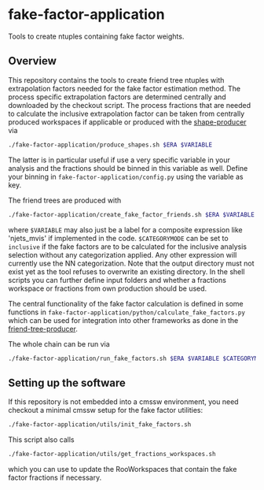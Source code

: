 # fake-factor-application
Tools to create ntuples containing fake factor weights.

## Overview
This repository contains the tools to create friend tree ntuples with extrapolation factors needed for the fake factor estimation method.
The process specific extrapolation factors are determined centrally and downloaded by the checkout script. The process fractions that are needed to calculate the inclusive extrapolation factor can be taken from centrally produced workspaces if applicable or produced with the [shape-producer](https://github.com/KIT-CMS/shape-producer) via
```bash
./fake-factor-application/produce_shapes.sh $ERA $VARIABLE
```
The latter is in particular useful if use a very specific variable in your analysis and the fractions should be binned in this variable as well. Define your binning in `fake-factor-application/config.py` using the variable as key.

The friend trees are produced with
```bash
./fake-factor-application/create_fake_factor_friends.sh $ERA $VARIABLE $CATEGORYMODE $OUTPUTDIR
```
where `$VARIABLE` may also just be a label for a composite expression like 'njets_mvis' if implemented in the code. `$CATEGORYMODE` can be set to `inclusive` if the fake factors are to be calculated for the inclusive analysis selection without any categorization applied. Any other expression will currently use the NN categorization. Note that the output directory must not exist yet as the tool refuses to overwrite an existing directory. In the shell scripts you can further define input folders and whether a fractions workspace or fractions from own production should be used.

The central functionality of the fake factor calculation is defined in some functions in `fake-factor-application/python/calculate_fake_factors.py` which can be used for integration into other frameworks as done in the [friend-tree-producer](https://github.com/KIT-CMS/friend-tree-producer).

The whole chain can be run via
```bash
./fake-factor-application/run_fake_factors.sh $ERA $VARIABLE $CATEGORYMODE $OUTPUTDIR
```

## Setting up the software
If this repository is not embedded into a cmssw environment, you need checkout a minimal cmssw setup for the fake factor utilities:
```bash
./fake-factor-application/utils/init_fake_factors.sh
```
This script also calls
```bash
./fake-factor-application/utils/get_fractions_workspaces.sh
```
which you can use to update the RooWorkspaces that contain the fake factor fractions if necessary.